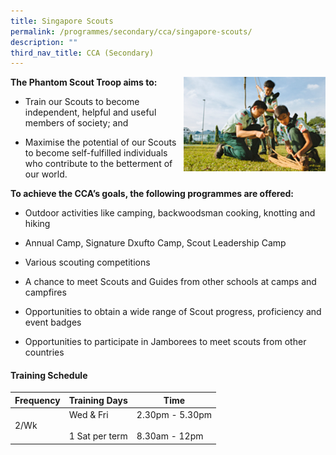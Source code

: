 ```yaml
---
title: Singapore Scouts
permalink: /programmes/secondary/cca/singapore-scouts/
description: ""
third_nav_title: CCA (Secondary)
---
```

<img align="right" src="/images/CCA/Secondary/scout_v1.png" style="width:45%">


**The Phantom Scout Troop aims to:**

*   Train our Scouts to become independent, helpful and useful members of society; and  
    
*   Maximise the potential of our Scouts to become self-fulfilled individuals who contribute to the betterment of our world.  
    

  

**To achieve the CCA’s goals, the following programmes are offered:**

*   Outdoor activities like camping, backwoodsman cooking, knotting and hiking  
    
*   Annual Camp, Signature Dxufto Camp, Scout Leadership Camp
*   Various scouting competitions
*   A chance to meet Scouts and Guides from other schools at camps and campfires
*   Opportunities to obtain a wide range of Scout progress, proficiency and event badges
*   Opportunities to participate in Jamborees to meet scouts from other countries


#### Training Schedule

<table>
<thead>
  <tr>
    <th>Frequency</th>
    <th>Training Days</th>
    <th>Time</th>
  </tr>
</thead>
<tbody>
  <tr>
    <td>2/Wk</td>
    <td>Wed &amp; Fri<br><br>1 Sat per term</td>
    <td>2.30pm - 5.30pm<br><br>8.30am - 12pm</td>
  </tr>
</tbody>
</table>